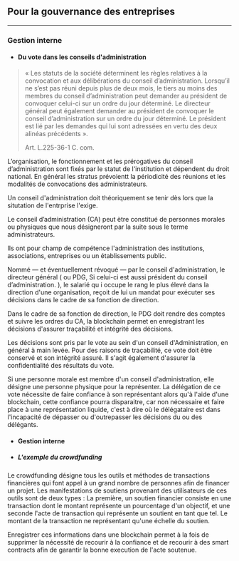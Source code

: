 ## Pour la gouvernance des entreprises
---

### Gestion interne
* #### Du vote dans les conseils d'administration

> « Les statuts de la société déterminent les règles relatives à la convocation et aux délibérations du conseil d’administration.
Lorsqu’il ne s’est pas réuni depuis plus de deux mois, le tiers au moins des membres du conseil d’administration peut demander au président de convoquer celui-ci sur un ordre du jour déterminé.
Le directeur général peut également demander au président de convoquer le conseil d’administration sur un ordre du jour déterminé.
Le président est lié par les demandes qui lui sont adressées en vertu des deux alinéas précédents ».
>
> Art. L.225-36-1 C. com.

L’organisation, le fonctionnement et les prérogatives du conseil d’administration sont fixés par le statut de l'institution et dépendent du droit national. 
En général les stratus prévoientt la périodicité des réunions et les modalités de convocations des administrateurs. 

Un conseil d'administration doit théoriquement se tenir dès lors que la situtation de l'entrprise l'exige. 

Le conseil d’administration (CA) peut ètre constitué de personnes morales ou physiques que nous désigneront par la suite sous le terme administrateurs. 

Ils ont pour champ de compétence l'administration des institutions, associations, entreprises ou un établissements public.

Nommé — et éventuellement révoqué — par le conseil d'administration, le directeur général ( ou PDG, Si celui-ci est aussi président du conseil d’administration. ), le salarié qu i occupe le rang le plus élevé dans la direction d'une organisation, reçoit de lui un mandat pour exécuter ses décisions dans le cadre de sa fonction de direction.

Dans le cadre de sa fonction de direction, le PDG doit rendre des comptes et suivre les ordres du CA, la blockchain permet en enregistrant les décisions d'assurer traçabilité et intégrité des décisions.

Les décisions sont pris par le vote au sein d'un conseil d'Administration, en général à main levée. Pour des raisons de traçabilité, ce vote doit ètre conservé et son intégrité assuré. Il s'agit également d'assurer la confidentialité des résultats du vote.

Si une personne morale est membre d'un conseil d'administration, elle désigne une personne physique pour la représenter. La délégation de ce vote nécessite de faire confiance à son représentant alors qu'à l'aide d'une blockchain, cette confiance pourra disparaitre, car non nécessaire et faire place à une représentation liquide, c'est à dire où le délégataire est dans l'incapacité de dépasser ou d'outrepasser les décisions du ou des délégants.

* #### Gestion interne

* ##### L'exemple du crowdfunding

Le crowdfunding désigne tous les outils et méthodes de transactions financières qui font appel à un grand nombre de personnes afin de financer un projet. Les manifestations de soutiens provenant des utilisateurs de ces outils sont de deux types : La première, un soutien financier consiste en une transaction dont le montant représente un pourcentage d'un objectif, et une seconde l'acte de transaction qui représente un soutient en tant que tel. Le montant de la transaction ne représentant qu'une échelle du soutien. 

Enregistrer ces informations dans une blockchain permet à la fois de supprimer la nécessité de recourir à la confiance et de recourir à des smart contracts afin de garantir la bonne execution de l'acte soutenue. 

[//]: # (TODO: ADD MORE EXAMPLES)

